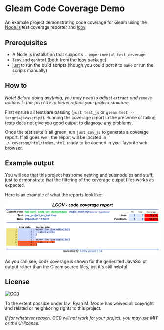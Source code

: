 # Gleam Code Coverage Demo

An example project demonstrating code coverage for Gleam using the [Node.js](https://nodejs.org/en) test coverage reporter and [lcov](https://github.com/linux-test-project/lcov).

## Prerequisites

- A Node.js installation that supports `--experimental-test-coverage`
- `lcov` and `genhtml` (both from the [lcov](https://github.com/linux-test-project/lcov) package)
- [just](https://just.systems/) to run the build scripts (though you could port it to `make` or run the scripts manually)

## How to

_Note! Before doing anything, you may need to adjust `extract` and `remove` options in the `justfile` to better reflect your project structure._

First ensure all tests are passing (`just test_js` or `gleam test --target=javascript`).  Running the coverage report in the presence of failing tests does not give you good output to diagnose any problems.

Once the test suite is all green, run `just cov_js` to generate a coverage report.  If all goes well, the report will be located in `./_coverage/html/index.html`, ready to be opened in your favorite web browser.

## Example output

You will see that this project has some nesting and submodules and stuff, just to demonstrate that the filtering of the coverage output files works as expected.

Here is an example of what the reports look like:

![cov_report_example.png](cov_report_example.png "Coverage report example")

As you can see, code coverage is shown for the generated JavaScript output rather than the Gleam source files, but it's still helpful.

## License

<a rel="license"
     href="http://creativecommons.org/publicdomain/zero/1.0/">
<img src="http://i.creativecommons.org/p/zero/1.0/88x31.png" style="border-style: none;" alt="CC0" />
</a>

To the extent possible under law, Ryan M. Moore has waived all copyright and related or neighboring rights to this project.

_If for whatever reason, CC0 will not work for your project, you may use MIT or the Unlicense._
